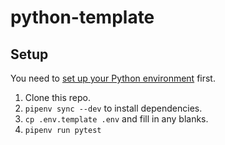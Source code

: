 # python-template

## Setup

You need to [set up your Python environment](https://docs.google.com/document/d/1Tg0eKalqOp-IJEeH7aShc9fYF5zn95H6jxEk25BLLUE/) first.

1. Clone this repo.
2. `pipenv sync --dev` to install dependencies.
3. `cp .env.template .env` and fill in any blanks.
4. `pipenv run pytest`
